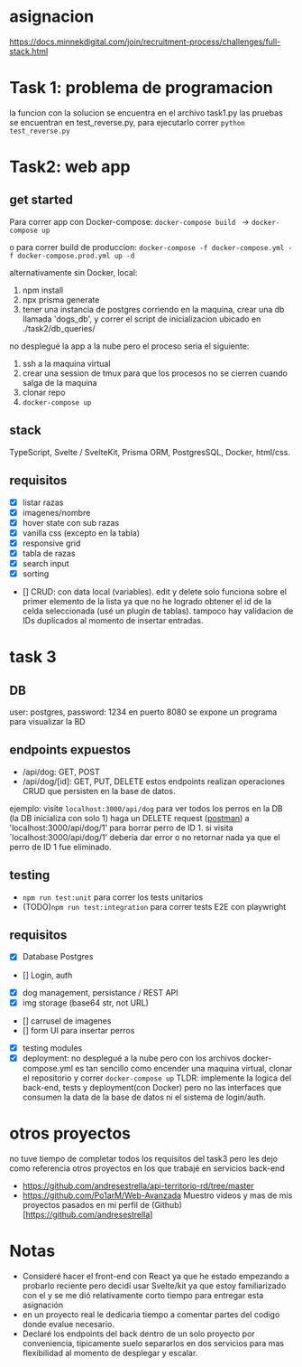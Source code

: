 # asignacion
https://docs.minnekdigital.com/join/recruitment-process/challenges/full-stack.html

# Task 1: problema de programacion
la funcion con la solucion se encuentra en el archivo task1.py
las pruebas se encuentran en test_reverse.py, para ejecutarlo correr `python test_reverse.py`


# Task2: web app
## get started
Para correr app con Docker-compose:
`docker-compose build ` -> `docker-compose up`

o para correr build de produccion:
`docker-compose -f docker-compose.yml -f docker-compose.prod.yml up -d`

alternativamente sin Docker, local:
1. npm install
2. npx prisma generate
3. tener una instancia de postgres corriendo en la maquina, crear una db llamada 'dogs_db', y correr el script de inicializacion ubicado en ./task2/db_queries/

no desplegué la app a la nube pero el proceso seria el siguiente:
1. ssh a la maquina virtual
2. crear una session de tmux para que los procesos no se cierren cuando salga de la maquina
3. clonar repo
4. `docker-compose up`

## stack
TypeScript, Svelte / SvelteKit, Prisma ORM, PostgresSQL, Docker, html/css.

## requisitos
- [x] listar razas
- [x] imagenes/nombre
- [x] hover state con sub razas
- [x] vanilla css (excepto en la tabla)
- [x] responsive grid
- [x] tabla de razas
- [x] search input
- [x] sorting
- [] CRUD: con data local (variables).
edit y delete solo funciona sobre el primer elemento de la lista ya que no he logrado obtener el id de la celda seleccionada (usé un plugin de tablas).
tampoco hay validacion de IDs duplicados al momento de insertar entradas.


# task 3
## DB
user: postgres, password: 1234
en puerto 8080 se expone un programa para visualizar la BD

## endpoints expuestos
- /api/dog:  GET, POST
- /api/dog/[id]: GET, PUT, DELETE
estos endpoints realizan operaciones CRUD que persisten en la base de datos.

ejemplo: visite `localhost:3000/api/dog` para ver todos los perros en la DB (la DB inicializa con solo 1)
haga un DELETE request ([postman]([url](https://www.postman.com/))) a 'localhost:3000/api/dog/1' para borrar perro de ID 1.
si visita `localhost:3000/api/dog/1' deberia dar error o no retornar nada ya que el perro de ID 1 fue eliminado.


## testing
- `npm run test:unit` para correr los tests unitarios
- (TODO)`npm run test:integration` para correr tests E2E con playwright

## requisitos
- [x] Database Postgres
- []  Login, auth
- [x] dog management, persistance / REST API
- [x] img storage (base64 str, not URL)
- [] carrusel de imagenes
- [] form UI para insertar perros
- [x] testing modules
- [x] deployment: no desplegué a la nube pero con los archivos docker-compose.yml es tan sencillo como encender una maquina virtual, clonar el repositorio y correr `docker-compose up`
TLDR: implemente la logica del back-end, tests y deployment(con Docker) pero no las interfaces que consumen la data de la base de datos ni el sistema de login/auth. 
  
# otros proyectos
no tuve tiempo de completar todos los requisitos del task3 pero les dejo como referencia otros proyectos en los que trabajé en servicios back-end
- https://github.com/andresestrella/api-territorio-rd/tree/master
- https://github.com/Po1arM/Web-Avanzada
Muestro videos y mas de mis proyectos pasados en mi perfil de (Github)[https://github.com/andresestrella]


# Notas
- Consideré hacer el front-end con React ya que he estado empezando a probarlo reciente pero decidí usar Svelte/kit ya que estoy familiarizado con el y se me dió relativamente corto tiempo para entregar esta asignación
- en un proyecto real le dedicaria tiempo a comentar partes del codigo donde evalue necesario.
- Declaré los endpoints del back dentro de un solo proyecto por conveniencia, tipicamente suelo separarlos en dos servicios para mas flexibilidad al momento de desplegar y escalar.

